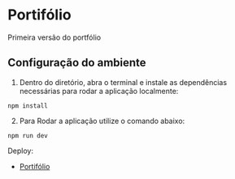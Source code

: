 # Portifólio

Primeira versão do portfólio

<h2>Configuração do ambiente</h2>

1. Dentro do diretório, abra o terminal e instale as dependências necessárias para rodar a aplicação localmente:

```shell
npm install
```

2. Para Rodar a aplicação utilize o comando abaixo:

```shell
npm run dev
```

Deploy:
- [Portifólio](https://portifolio-miguel-lucio.vercel.app/)
